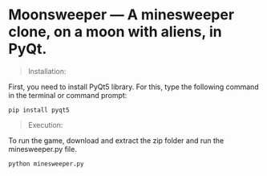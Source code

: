 # Moonsweeper — A minesweeper clone, on a moon with aliens, in PyQt.

> Installation:

First, you need to install PyQt5 library. For this, type the following command in the terminal or command prompt:

    pip install pyqt5

> Execution:

To run the game, download and extract the zip folder and run the minesweeper.py file.

    python minesweeper.py
    

